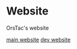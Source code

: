 # Website

OrsTac's website

[main website](http://orstac.com/)
[dev website](https://orstac.github.io/Website/web)
